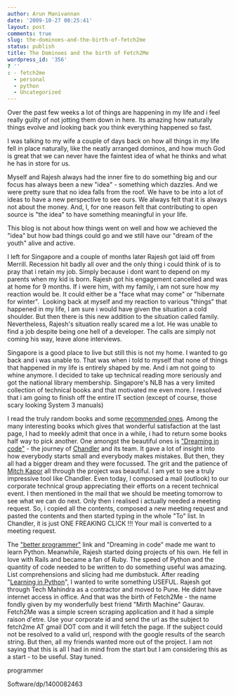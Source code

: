 ```yaml
---
author: Arun Manivannan
date: '2009-10-27 08:25:41'
layout: post
comments: true
slug: the-dominoes-and-the-birth-of-fetch2me
status: publish
title: The Dominoes and the birth of Fetch2Me
wordpress_id: '356'
? ''
: - fetch2me
  - personal
  - python
  - Uncategorized
---
```


Over the past few weeks a lot of things are happening in my life and i feel
really guilty of not jotting them down in here. Its amazing how naturally
things evolve and looking back you think everything happened so fast.

I was talking to my wife a couple of days back on how all things in my life
fell in place naturally, like the neatly arranged dominos, and how much God is
great that we can never have the faintest idea of what he thinks and what he
has in store for us.

Myself and Rajesh always had the inner fire to do something big and our focus
has always been a new "idea" - something which dazzles. And we were pretty
sure that no idea falls from the roof. We have to be into a lot of ideas to
have a new perspective to see ours. We always felt that it is always not about
the money. And, I, for one reason felt that contributing to open source is
"the idea" to have something meaningful in your life.

This blog is not about how things went on well and how we achieved the "idea"
but how bad things could go and we still have our "dream of the youth" alive
and active.

I left for Singapore and a couple of months later Rajesh got laid off from
Merrill. Recession hit badly all over and the only thing i could think of is
to pray that i retain my job. Simply because i dont want to depend on my
parents when my kid is born. Rajesh got his engagement cancelled and was at
home for 9 months. If i were him, with my family, i am not sure how my
reaction would be. It could either be a "face what may come" or "hibernate for
winter".  Looking back at myself and my reaction to various "things" that
happened in my life, I am sure i would have given the situation a cold
shoulder. But then there is this new addition to the situation called family.
Nevertheless, Rajesh's situation really scared me a lot. He was unable to find
a job despite being one hell of a developer. The calls are simply not coming
his way, leave alone interviews.

Singapore is a good place to live but still this is not my home. I wanted to
go back and i was unable to. That was when i told to myself that none of
things that happened in my life is entirely shaped by me. And i am not going
to whine anymore. I decided to take up technical reading more seriously and
got the national library membership. Singapore's NLB has a very limited
collection of technical books and that motivated me even more. I resolved that
i am going to finish off the entire IT section (except of course, those scary
looking System 3 manuals)

I read the truly random books and some [recommended ones][1]. Among the many
interesting books which gives that wonderful satisfaction at the last page, I
had to meekly admit that once in a while, i had to return some books half way
to pick another. One amongst the beautiful ones is ["Dreaming in code"][2] -
the journey of [Chandler][3] and its team. It gave a lot of insight into how
everybody starts small and everybody makes mistakes. But then, they all had a
bigger dream and they were focussed. The grit and the patience of [Mitch
Kapor][4] all through the project was beautiful. I am yet to see a truly
impressive tool like Chandler. Even today, I composed a mail (outlook) to our
corporate technical group appreciating their efforts on a recent technical
event. I then mentioned in the mail that we should be meeting tomorrow to see
what we can do next. Only then i realised i actually needed a meeting request.
So, i copied all the contents, composed a new meeting request and pasted the
contents and then started typing in the whole "To" list. In Chandler, it is
just ONE FREAKING CLICK !!! Your mail is converted to a meeting request.

The ["better programmer"][1] link and "Dreaming in code" made me want to learn
Python. Meanwhile, Rajesh started doing projects of his own. He fell in love
with Rails and became a fan of Ruby. The speed of Python and the quantity of
code needed to be written to do something useful was amazing. List
comprehensions and slicing had me dumbstuck. After reading "[Learning in
Python][5]", I wanted to write something USEFUL. Rajesh got through Tech
Mahindra as a contractor and moved to Pune. He didnt have internet access in
office. And that was the birth of Fetch2Me - the name fondly given by my
wonderfully best friend "Mirth Machine" Gaurav. Fetch2Me was a simple screen
scraping application and it had a simple raison d'etre. Use your corporate id
and send the url as the subject to fetch2me AT gmail DOT com and it will fetch
the page. If the subject could not be resolved to a valid url, respond with
the google results of the search string. But then, all my friends wanted more
out of the project. I am not saying that this is all I had in mind from the
start but I am considering this as a start - to be useful. Stay tuned.

   [1]: http://stackoverflow.com/questions/82639/how-to-become-a-better-
programmer

   [2]: http://www.amazon.com/Dreaming-Code-Programmers-Transcendent-
Software/dp/1400082463

   [3]: http://chandlerproject.org/

   [4]: http://en.wikipedia.org/wiki/Mitch_Kapor

   [5]: http://www.amazon.com/Learning-Python-Second-Mark-Lutz/dp/0596002815

